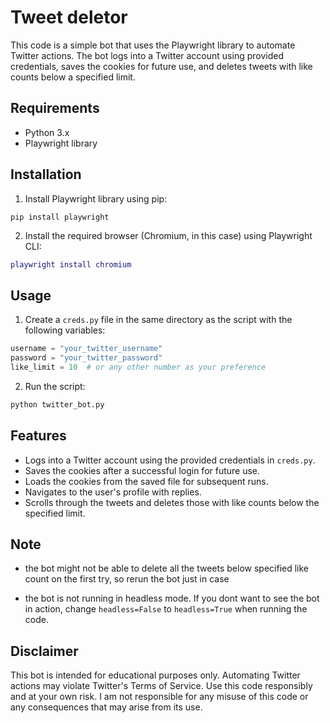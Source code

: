 
# Tweet deletor


This code is a simple bot that uses the Playwright library to automate Twitter actions. The bot logs into a Twitter account using provided credentials, saves the cookies for future use, and deletes tweets with like counts below a specified limit.

Requirements
------------

* Python 3.x
* Playwright library

Installation
------------

1. Install Playwright library using pip:
```
pip install playwright
```
2. Install the required browser (Chromium, in this case) using Playwright CLI:
```lua
playwright install chromium
```
Usage
-----

1. Create a `creds.py` file in the same directory as the script with the following variables:
```python
username = "your_twitter_username"
password = "your_twitter_password"
like_limit = 10  # or any other number as your preference
```
2. Run the script:
```bash
python twitter_bot.py
```
Features
--------

* Logs into a Twitter account using the provided credentials in `creds.py`.
* Saves the cookies after a successful login for future use.
* Loads the cookies from the saved file for subsequent runs.
* Navigates to the user's profile with replies.
* Scrolls through the tweets and deletes those with like counts below the specified limit.

Note
----

- the bot might not be able to delete all the tweets below specified like count on the first try, so rerun the bot just in case

- the bot is not running in headless mode. If you dont want to see the bot in action, change `headless=False` to `headless=True` when running the code.

Disclaimer
----------

This bot is intended for educational purposes only. Automating Twitter actions may violate Twitter's Terms of Service. Use this code responsibly and at your own risk. I am not responsible for any misuse of this code or any consequences that may arise from its use.